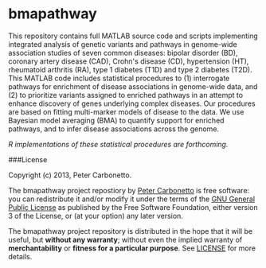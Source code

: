 bmapathway
==========

This repository contains full MATLAB source code and scripts
implementing integrated analysis of genetic variants and pathways in
genome-wide association studies of seven common diseases: bipolar
disorder (BD), coronary artery disease (CAD), Crohn's disease (CD),
hypertension (HT), rheumatoid arthritis (RA), type 1 diabetes (T1D)
and type 2 diabetes (T2D). This MATLAB code includes statistical
procedures to (1) interrogate pathways for enrichment of disease
associations in genome-wide data, and (2) to prioritize variants
assigned to enriched pathways in an attempt to enhance discovery of
genes underlying complex diseases. Our procedures are based on fitting
multi-marker models of disease to the data. We use Bayesian model
averaging (BMA) to quantify support for enriched pathways, and to
infer disease associations across the genome.

*R implementations of these statistical procedures are forthcoming.*

###License

Copyright (c) 2013, Peter Carbonetto.

The bmapathway project repostiory by
[Peter Carbonetto](http://github.com/pcarbo) is free software: you can
redistribute it and/or modify it under the terms of the
[GNU General Public License](http://www.gnu.org/licenses/gpl.html)
as published by the Free Software Foundation, either
version 3 of the License, or (at your option) any later version.



The bmapathway project repository is distributed in the hope that it
will be useful, but **without any warranty**; without even the implied
warranty of **merchantability** or **fitness for a particular
purpose**. See [LICENSE](LICENSE) for more details.

